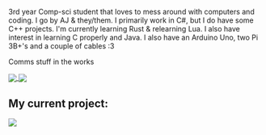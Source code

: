 3rd year Comp-sci student that loves to mess around with computers and coding. I go by AJ & they/them. I primarily work in C#, but I do have some C++ projects. I'm currently learning Rust & relearning Lua. I also have interest in learning C properly and Java. I also have an Arduino Uno, two Pi 3B+'s and a couple of cables :3

Comms stuff in the works

<a href="https://github.com/TiredAJ/github-readme-stats">
  <img align="center" src="https://github-readme-stats.vercel.app/api?username=TiredAJ&count_private=true&show_icons=true&theme=synthwave" />
</a>
<a href="https://github.com/TiredAJ/github-readme-stats">
  <img align="center" src="https://github-readme-stats.vercel.app/api/top-langs/?username=TiredAJ&count_private=true&layout=compact&theme=synthwave" />
</a>

## My current project:

<a href="https://github.com/TiredAJ/github-readme-stats">
  <img align="middle" src="https://github-readme-stats.vercel.app/api/pin/?username=TiredAJ&repo=AJGraphicsEngine&theme=synthwave" />
</a>
